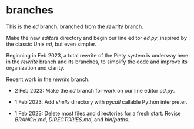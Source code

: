 
branches
========

This is the *ed* branch, branched from the *rewrite* branch.

Make the new *editors* directory and begin our line editor *ed.py*,
inspired by the classic Unix *ed*, but even simpler.

Beginning in Feb 2023, a total rewrite of the Piety system is underway
here in the *rewrite* branch and its branches, to simplify the code
and improve its organization and clarity.

Recent work in the *rewrite* branch:

- 2 Feb 2023: Make the *ed* branch for work on our line editor *ed.py*.

- 1 Feb 2023: Add *shells* directory with *pycall* callable Python interpreter.

- 1 Feb 2023: Delete most files and directories for a fresh start.
  Revise *BRANCH.md*, *DIRECTORIES.md*, and *bin/paths*.
 
  
